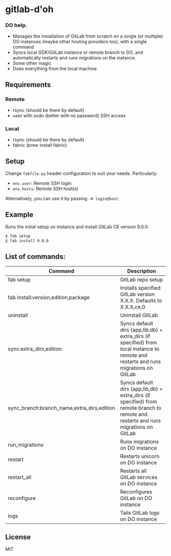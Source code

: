 # gitlab-d'oh

### DO help.

  - Manages the installation of GitLab from scratch on a single (or multiple) DO instances (maybe other hosting providers too), with a single command
  - Syncs local GDK/GitLab instance or remote branch to DO, and automatically restarts and runs migrations on the instance.
  - Some other magic
  - Does everything from the local machine

## Requirements
### Remote
 - rsync (should be there by default)
 - user with sudo (better with no password) SSH access
### Local
 - rsync (should be there by default)
 - fabric (brew install fabric)

## Setup

Change `fabfile.py` header configuration to suit your needs. Particularly:

 - `env.user`: Remote SSH login
 - `env.hosts`: Remote SSH host(s)

Alternatively, you can use it by passing `-H login@host`.

## Example

Runs the initial setup on instance and install GitLab CE version 9.0.0:

```sh
$ fab setup
$ fab install 9.0.0
```

## List of commands:

| Command | Description |
| ------ | ------ |
| fab setup | GitLab repo setup |
| fab install:version,edition,package | Installs specified GitLab version X.X.X. Defaults to X.X.X,ce,0|
| uninstall | Uninstall GitLab |
| sync:extra_dirs,edition | Syncs default dirs (app,lib,db) + extra_dirs (if specified) from local instance to remote and restarts and runs migrations on GitLab |
| sync_branch:branch_name,extra_dirs,edition | Syncs default dirs (app,lib,db) + extra_dirs (if specified) from remote branch to remote and restarts and runs migrations on GitLab |
| run_migrations | Runs migrations on DO instance |
| restart | Restarts unicorn on DO instance |
| restart_all | Restarts all GitLab services on DO instance |
| reconfigure | Reconfigures GitLab on DO instance |
| logs | Tails GitLab logs on DO instance |

License
----

MIT

